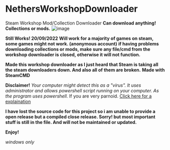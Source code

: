 # NethersWorkshopDownloader
Steam Workshop Mod/Collection Downloader
**Can download anything! Collections or mods.**
![image](https://user-images.githubusercontent.com/89841173/191186400-22910d6f-e688-4f67-ba25-8e9fce9706e7.png)

**Still Works! 20/09/2022**
**Will work for a majority of games on steam, some games might not work. (anonymous account)**
__if having problems downloading collections or mods, make sure any file/cmd from the workshop downloader is closed, otherwise it will not function.__

**Made this workshop downloader as I just heard that Steam is taking all the steam downloaders down. And also all of them are broken.**
**Made with SteamCMD**

**Disclaimer!**
*Your computer might detect this as a "virus". It uses administrator and allows powershell script running on your computer. As the program uses powershell.*
If you are very parnoid. [Click here for a explaination](https://github.com/NethercraftMC5608/NethersWorkshopDownloader/wiki/Virus-explaination)

**I have lost the source code for this project so i am unable to provide a open release but a compiled close release. Sorry! but most important stuff is still in the file. And will not be maintained or updated.**

**Enjoy!**


_windows only_
